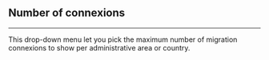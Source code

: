 Number of connexions
--------------------

------------------------------------------------------------------------

This drop-down menu let you pick the maximum number of migration
connexions to show per administrative area or country.
